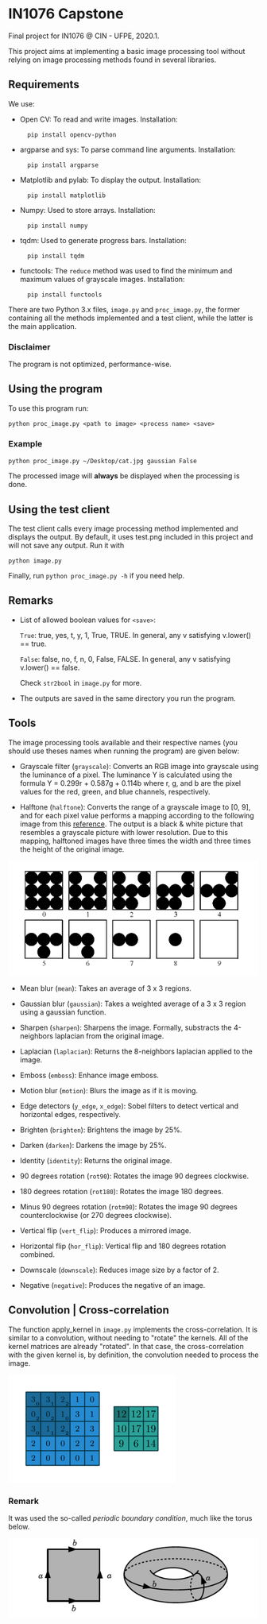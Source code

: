 # IN1076 Capstone

Final project for IN1076 @ CIN - UFPE, 2020.1.

This project aims at implementing a basic image processing tool without relying on image processing methods found in several libraries.

## Requirements

We use:

- Open CV: To read and write images. Installation:

        pip install opencv-python

- argparse and sys: To parse command line arguments. Installation:

        pip install argparse

- Matplotlib and pylab: To display the output. Installation:

        pip install matplotlib

- Numpy: Used to store arrays. Installation:

        pip install numpy

- tqdm: Used to generate progress bars. Installation:

        pip install tqdm

- functools: The `reduce` method was used to find the minimum and maximum values of grayscale images. Installation:

        pip install functools

There are two Python 3.x files, `image.py` and `proc_image.py`,  the former containing all the methods implemented and a test client, while the latter is the main application.

### Disclaimer

The program is not optimized, performance-wise.

## Using the program

To use this program run:

    python proc_image.py <path to image> <process name> <save>

### Example

    python proc_image.py ~/Desktop/cat.jpg gaussian False

The processed image will **always** be displayed when the processing is done.

## Using the test client

The test client calls every image processing method implemented and displays the output. By default, it uses test.png included in this project and will not save any output. Run it with

    python image.py

Finally, run `python proc_image.py -h` if you need help.

## Remarks

- List of allowed boolean values for `<save>`:

  `True`: true, yes, t, y, 1, True, TRUE. In general, any v satisfying v.lower() == true.

  `False`: false, no, f, n, 0, False, FALSE. In general, any v satisfying v.lower() == false.

   Check `str2bool` in `image.py` for more.

- The outputs are saved in the same directory you run the program.

## Tools

The image processing tools available and their respective names (you should use theses names when running the program) are given below:

- Grayscale filter (`grayscale`): Converts an RGB image into grayscale using the luminance of a pixel. The luminance Y is calculated using the formula Y = 0.299r + 0.587g + 0.114b where r, g, and b are the pixel values for the red, green, and blue channels, respectively.

- Halftone (`halftone`): Converts the range of a grayscale image to [0, 9], and for each pixel value performs a mapping according to the following image from this [reference](http://www.imageprocessingplace.com/DIP-3E/dip3e_student_projects.htm#02-01). The output is a black & white picture that resembles a grayscale picture with lower resolution. Due to this mapping, halftoned images have three times the width and three times the height of the original image.

![Halftone map](halftone_map.png)

- Mean blur (`mean`): Takes an average of 3 x 3 regions.

- Gaussian blur (`gaussian`): Takes a weighted average of a 3 x 3 region using a gaussian function.

- Sharpen (`sharpen`): Sharpens the image. Formally, substracts the 4-neighbors laplacian from the original image.

- Laplacian (`laplacian`): Returns the 8-neighbors laplacian applied to the image.

- Emboss (`emboss`): Enhance image emboss.

- Motion blur (`motion`): Blurs the image as if it is moving.

- Edge detectors (`y_edge`, `x_edge`): Sobel filters to detect vertical and horizontal edges, respectively.

- Brighten (`brighten`): Brightens the image by 25%.

- Darken (`darken`): Darkens the image by 25%.

- Identity (`identity`): Returns the original image.

- 90 degrees rotation (`rot90`): Rotates the image 90 degrees clockwise.

- 180 degrees rotation (`rot180`): Rotates the image 180 degrees.

- Minus 90 degrees rotation (`rotm90`): Rotates the image 90 degrees counterclockwise (or 270 degrees clockwise).

- Vertical flip (`vert_flip`): Produces a mirrored image.

- Horizontal flip (`hor_flip`): Vertical flip and 180 degrees rotation combined.

- Downscale (`downscale`): Reduces image size by a factor of 2.

- Negative (`negative`): Produces the negative of an image.

## Convolution | Cross-correlation

The function apply_kernel in `image.py` implements the cross-correlation. It is similar to a convolution, without needing to "rotate" the kernels. All of the kernel matrices are already "rotated".  In that case, the cross-correlation with the given kernel is, by definition, the convolution needed to process the image.

![convolution](conv.gif)

### Remark

It was used the so-called *periodic boundary condition*, much like the torus below.

![torus](torus.png)